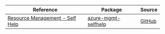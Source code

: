 | Reference | Package | Source |
|---|---|---|
|[Resource Management - Self Help](mgmt-selfhelp-readme.md)|[azure-mgmt-selfhelp](https://pypi.org/project/azure-mgmt-selfhelp)|[GitHub](https://github.com/Azure/azure-sdk-for-python/blob/main/sdk/selfhelp/azure-mgmt-selfhelp)|
